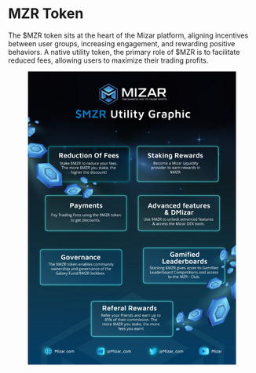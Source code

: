 # MZR Token

The $MZR token sits at the heart of the Mizar platform, aligning incentives between user groups, increasing engagement, and rewarding positive behaviors. A native utility token, the primary role of $MZR is to facilitate reduced fees, allowing users to maximize their trading profits.

<figure><img src="../../.gitbook/assets/1_0vwa0MGcZwWRQAzZxjP8UA.png" alt=""><figcaption></figcaption></figure>
